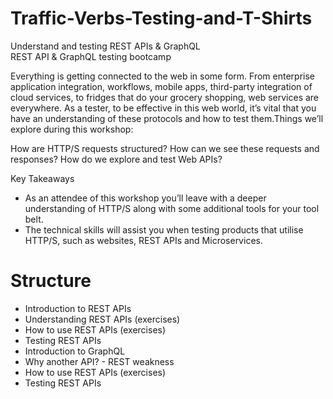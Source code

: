 # Traffic-Verbs-Testing-and-T-Shirts

Understand and testing REST APIs & GraphQL  
REST API & GraphQL testing bootcamp

Everything is getting connected to the web in some form. From enterprise application integration, workflows, mobile apps, third-party integration of cloud services, to fridges that do your grocery shopping, web services are everywhere. As a tester, to be effective in this web world, it’s vital that you have an understanding of these protocols and how to test them.Things we’ll explore during this workshop:

How are HTTP/S requests structured?
How can we see these requests and responses?
How do we explore and test Web APIs?

Key Takeaways
- As an attendee of this workshop you’ll leave with a deeper understanding of HTTP/S along with some additional tools for your tool belt. 
- The technical skills will assist you when testing products that utilise HTTP/S, such as websites, REST APIs and Microservices.



# Structure

- Introduction to REST APIs
- Understanding REST APIs (exercises)
- How to use REST APIs (exercises)
- Testing REST APIs
- Introduction to GraphQL
- Why another API? - REST weakness
- How to use REST APIs (exercises)
- Testing REST APIs

